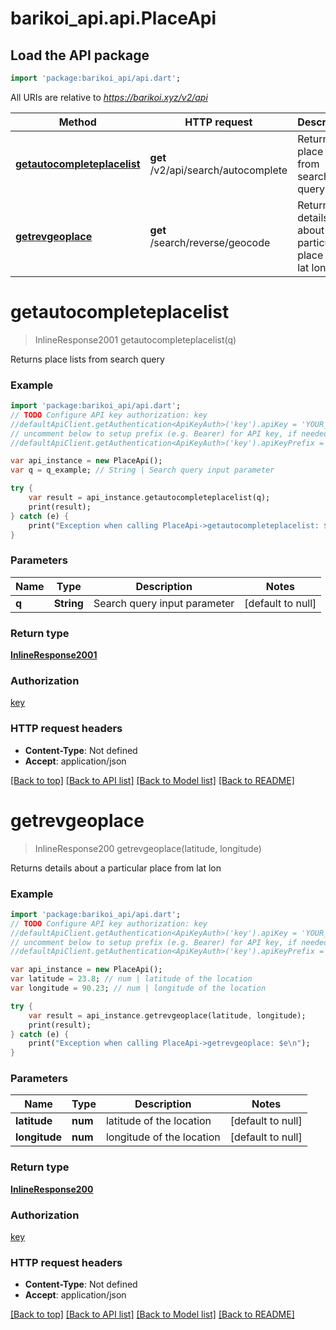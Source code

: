 # barikoi_api.api.PlaceApi

## Load the API package
```dart
import 'package:barikoi_api/api.dart';
```

All URIs are relative to *https://barikoi.xyz/v2/api*

Method | HTTP request | Description
------------- | ------------- | -------------
[**getautocompleteplacelist**](PlaceApi.md#getautocompleteplacelist) | **get** /v2/api/search/autocomplete | Returns place lists from search query
[**getrevgeoplace**](PlaceApi.md#getrevgeoplace) | **get** /search/reverse/geocode | Returns details about a particular place from lat lon


# **getautocompleteplacelist**
> InlineResponse2001 getautocompleteplacelist(q)

Returns place lists from search query

### Example 
```dart
import 'package:barikoi_api/api.dart';
// TODO Configure API key authorization: key
//defaultApiClient.getAuthentication<ApiKeyAuth>('key').apiKey = 'YOUR_API_KEY';
// uncomment below to setup prefix (e.g. Bearer) for API key, if needed
//defaultApiClient.getAuthentication<ApiKeyAuth>('key').apiKeyPrefix = 'Bearer';

var api_instance = new PlaceApi();
var q = q_example; // String | Search query input parameter

try { 
    var result = api_instance.getautocompleteplacelist(q);
    print(result);
} catch (e) {
    print("Exception when calling PlaceApi->getautocompleteplacelist: $e\n");
}
```

### Parameters

Name | Type | Description  | Notes
------------- | ------------- | ------------- | -------------
 **q** | **String**| Search query input parameter | [default to null]

### Return type

[**InlineResponse2001**](InlineResponse2001.md)

### Authorization

[key](../README.md#key)

### HTTP request headers

 - **Content-Type**: Not defined
 - **Accept**: application/json

[[Back to top]](#) [[Back to API list]](../README.md#documentation-for-api-endpoints) [[Back to Model list]](../README.md#documentation-for-models) [[Back to README]](../README.md)

# **getrevgeoplace**
> InlineResponse200 getrevgeoplace(latitude, longitude)

Returns details about a particular place from lat lon

### Example 
```dart
import 'package:barikoi_api/api.dart';
// TODO Configure API key authorization: key
//defaultApiClient.getAuthentication<ApiKeyAuth>('key').apiKey = 'YOUR_API_KEY';
// uncomment below to setup prefix (e.g. Bearer) for API key, if needed
//defaultApiClient.getAuthentication<ApiKeyAuth>('key').apiKeyPrefix = 'Bearer';

var api_instance = new PlaceApi();
var latitude = 23.8; // num | latitude of the location
var longitude = 90.23; // num | longitude of the location

try { 
    var result = api_instance.getrevgeoplace(latitude, longitude);
    print(result);
} catch (e) {
    print("Exception when calling PlaceApi->getrevgeoplace: $e\n");
}
```

### Parameters

Name | Type | Description  | Notes
------------- | ------------- | ------------- | -------------
 **latitude** | **num**| latitude of the location | [default to null]
 **longitude** | **num**| longitude of the location | [default to null]

### Return type

[**InlineResponse200**](InlineResponse200.md)

### Authorization

[key](../README.md#key)

### HTTP request headers

 - **Content-Type**: Not defined
 - **Accept**: application/json

[[Back to top]](#) [[Back to API list]](../README.md#documentation-for-api-endpoints) [[Back to Model list]](../README.md#documentation-for-models) [[Back to README]](../README.md)

